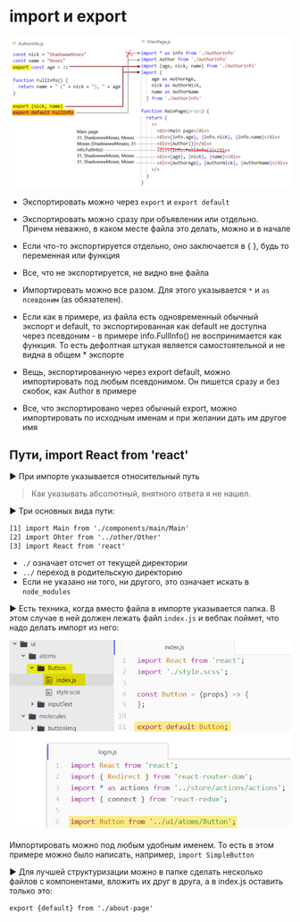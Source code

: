# import и export

<img src="img/image-20200515102105435.png" alt="image-20200515102105435" style="zoom:80%;" />

* Экспортировать можно через `export` и `export default`

* Экспортировать можно сразу при объявлении или отдельно. Причем неважно, в каком месте файла это делать, можно и в начале

* Если что-то экспортируется отдельно, оно заключается в { }, будь то переменная или функция

* Все, что не экспортируется, не видно вне файла

  

* Импортировать можно все разом. Для этого указывается `*` и `as псевдоним` (as обязателен).

* Если как в примере, из файла есть одновременный обычный экспорт и default, то экспортированная как default не доступна через псевдоним - в примере info.FullInfo() не воспринимается как функция. То есть дефолтная штукая является самостоятельной и не видна в общем * экспорте

* Вещь, экспортированную через export default, можно импортировать под любым псевдонимом. Он пишется сразу и без скобок, как Author в примере

* Все, что экспортировано через обычный export, можно импортировать по исходным именам и при желании дать им другое имя



## Пути, import React from 'react'

► При импорте указывается относительный путь

> Как указывать абсолютный, внятного ответа я не нашел.

► Три основных вида пути:

```react
[1] import Main from './components/main/Main'
[2] import Ohter from '../other/Other'
[3] import React from 'react'
```

* `./` означает отсчет от текущей директории
* `../` переход в родительскую директорию
* Если не указано ни того, ни другого, это означает искать в `node_modules`

► Есть техника, когда вместо файла в импорте указывается папка. В этом случае в ней должен лежать файл `index.js` и вебпак поймет, что надо делать импорт из него:

<img src="img/image-20200813110952582.png" alt="image-20200813110952582" style="zoom:80%;" />

Импортировать можно под любым удобным именем. То есть в этом примере можно было написать, например, `import SimpleButton`

► Для лучшей структуризации можно в папке сделать несколько файлов с компонентами, вложить их друг в друга, а в index.js оставить только это:

```react
export {default} from './about-page'
```



